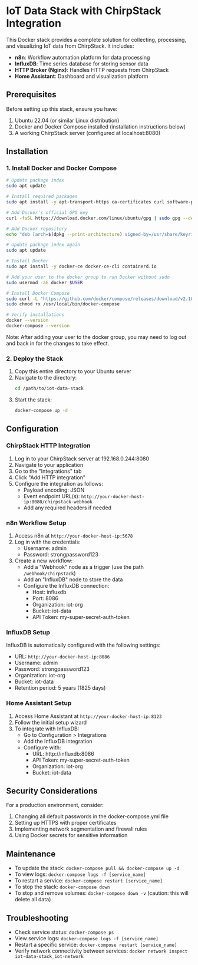 # IoT Data Stack with ChirpStack Integration

This Docker stack provides a complete solution for collecting, processing, and visualizing IoT data from ChirpStack. It includes:

- **n8n**: Workflow automation platform for data processing
- **InfluxDB**: Time series database for storing sensor data
- **HTTP Broker (Nginx)**: Handles HTTP requests from ChirpStack
- **Home Assistant**: Dashboard and visualization platform

## Prerequisites

Before setting up this stack, ensure you have:

1. Ubuntu 22.04 (or similar Linux distribution)
2. Docker and Docker Compose installed (installation instructions below)
3. A working ChirpStack server (configured at localhost:8080)

## Installation

### 1. Install Docker and Docker Compose

```bash
# Update package index
sudo apt update

# Install required packages
sudo apt install -y apt-transport-https ca-certificates curl software-properties-common

# Add Docker's official GPG key
curl -fsSL https://download.docker.com/linux/ubuntu/gpg | sudo gpg --dearmor -o /usr/share/keyrings/docker-archive-keyring.gpg

# Add Docker repository
echo "deb [arch=$(dpkg --print-architecture) signed-by=/usr/share/keyrings/docker-archive-keyring.gpg] https://download.docker.com/linux/ubuntu $(lsb_release -cs) stable" | sudo tee /etc/apt/sources.list.d/docker.list > /dev/null

# Update package index again
sudo apt update

# Install Docker
sudo apt install -y docker-ce docker-ce-cli containerd.io

# Add your user to the docker group to run Docker without sudo
sudo usermod -aG docker $USER

# Install Docker Compose
sudo curl -L "https://github.com/docker/compose/releases/download/v2.18.1/docker-compose-$(uname -s)-$(uname -m)" -o /usr/local/bin/docker-compose
sudo chmod +x /usr/local/bin/docker-compose

# Verify installations
docker --version
docker-compose --version
```

Note: After adding your user to the docker group, you may need to log out and back in for the changes to take effect.

### 2. Deploy the Stack

1. Copy this entire directory to your Ubuntu server
2. Navigate to the directory:
   ```bash
   cd /path/to/iot-data-stack
   ```
3. Start the stack:
   ```bash
   docker-compose up -d
   ```

## Configuration

### ChirpStack HTTP Integration

1. Log in to your ChirpStack server at 192.168.0.244:8080
2. Navigate to your application
3. Go to the "Integrations" tab
4. Click "Add HTTP integration"
5. Configure the integration as follows:
   - Payload encoding: JSON
   - Event endpoint URL(s): `http://your-docker-host-ip:8080/chirpstack-webhook`
   - Add any required headers if needed

### n8n Workflow Setup

1. Access n8n at `http://your-docker-host-ip:5678`
2. Log in with the credentials:
   - Username: admin
   - Password: strongpassword123
3. Create a new workflow:
   - Add a "Webhook" node as a trigger (use the path `/webhook/chirpstack`)
   - Add an "InfluxDB" node to store the data
   - Configure the InfluxDB connection:
     - Host: influxdb
     - Port: 8086
     - Organization: iot-org
     - Bucket: iot-data
     - API Token: my-super-secret-auth-token

### InfluxDB Setup

InfluxDB is automatically configured with the following settings:
- URL: `http://your-docker-host-ip:8086`
- Username: admin
- Password: strongpassword123
- Organization: iot-org
- Bucket: iot-data
- Retention period: 5 years (1825 days)

### Home Assistant Setup

1. Access Home Assistant at `http://your-docker-host-ip:8123`
2. Follow the initial setup wizard
3. To integrate with InfluxDB:
   - Go to Configuration > Integrations
   - Add the InfluxDB integration
   - Configure with:
     - URL: http://influxdb:8086
     - API Token: my-super-secret-auth-token
     - Organization: iot-org
     - Bucket: iot-data

## Security Considerations

For a production environment, consider:
1. Changing all default passwords in the docker-compose.yml file
2. Setting up HTTPS with proper certificates
3. Implementing network segmentation and firewall rules
4. Using Docker secrets for sensitive information

## Maintenance

- To update the stack: `docker-compose pull && docker-compose up -d`
- To view logs: `docker-compose logs -f [service_name]`
- To restart a service: `docker-compose restart [service_name]`
- To stop the stack: `docker-compose down`
- To stop and remove volumes: `docker-compose down -v` (caution: this will delete all data)

## Troubleshooting

- Check service status: `docker-compose ps`
- View service logs: `docker-compose logs -f [service_name]`
- Restart a specific service: `docker-compose restart [service_name]`
- Verify network connectivity between services: `docker network inspect iot-data-stack_iot-network`
